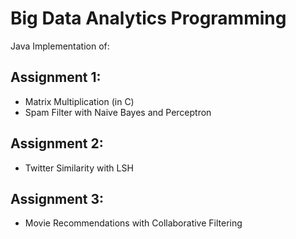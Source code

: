 # Big Data Analytics Programming

Java Implementation of:

## Assignment 1:

- Matrix Multiplication (in C)
- Spam Filter with Naive Bayes and Perceptron

## Assignment 2:

- Twitter Similarity with LSH

## Assignment 3:

- Movie Recommendations with Collaborative Filtering
    


